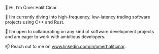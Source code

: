 👋 Hi, I’m Ömer Halit Cinar.

🌱 I’m currently diving into high-frequency, low-latency trading software projects using C++ and Rust.

💞️ I’m open to collaborating on any kind of software development projects and am eager to work with ambitious developers.

📫 Reach out to me on www.linkedin.com/in/omerhalitcinar.

<!---
omerhalid/omerhalid is a ✨ special ✨ repository because its `README.md` (this file) appears on your GitHub profile.
You can click the Preview link to take a look at your changes.
--->
